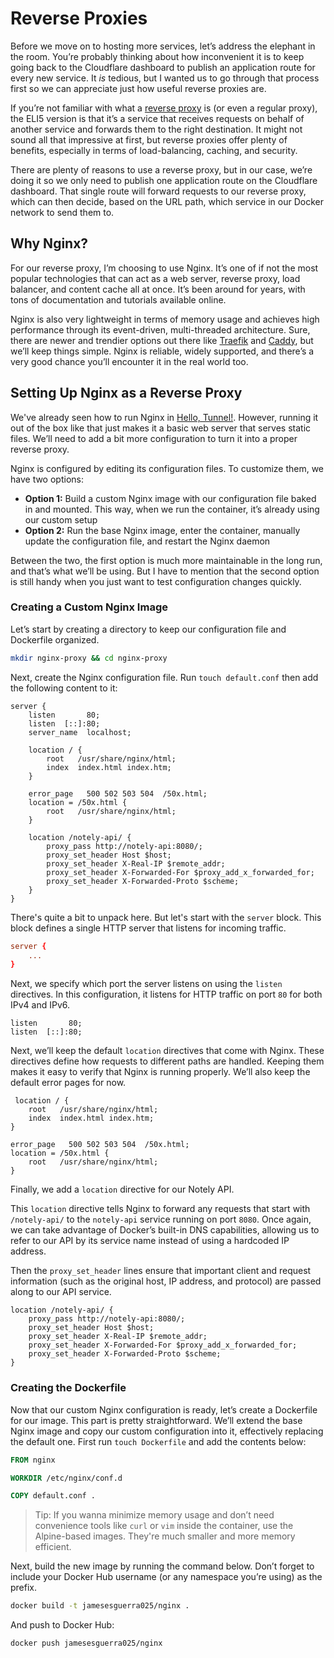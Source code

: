 # Reverse Proxies
Before we move on to hosting more services, let’s address the elephant in the room. You’re probably thinking about how inconvenient it is to keep going back to the Cloudflare dashboard to publish an application route for every new service. It *is* tedious, but I wanted us to go through that process first so we can appreciate just how useful reverse proxies are.

If you’re not familiar with what a [reverse proxy](https://www.cloudflare.com/learning/cdn/glossary/reverse-proxy/) is (or even a regular proxy), the ELI5 version is that it’s a service that receives requests on behalf of another service and forwards them to the right destination. It might not sound all that impressive at first, but reverse proxies offer plenty of benefits, especially in terms of load-balancing, caching, and security.

There are plenty of reasons to use a reverse proxy, but in our case, we’re doing it so we only need to publish one application route on the Cloudflare dashboard. That single route will forward requests to our reverse proxy, which can then decide, based on the URL path, which service in our Docker network to send them to.

## Why Nginx?
For our reverse proxy, I’m choosing to use Nginx. It’s one of if not the most popular technologies that can act as a web server, reverse proxy, load balancer, and content cache all at once. It’s been around for years, with tons of documentation and tutorials available online.

Nginx is also very lightweight in terms of memory usage and achieves high performance through its event-driven, multi-threaded architecture. Sure, there are newer and trendier options out there like [Traefik](https://traefik.io/traefik) and [Caddy](https://caddyserver.com/), but we’ll keep things simple. Nginx is reliable, widely supported, and there’s a very good chance you’ll encounter it in the real world too.

## Setting Up Nginx as a Reverse Proxy
We've already seen how to run Nginx in [Hello, Tunnel!](./hello-tunnel.md). However, running it out of the box like that just makes it a basic web server that serves static files. We’ll need to add a bit more configuration to turn it into a proper reverse proxy.

Nginx is configured by editing its configuration files. To customize them, we have two options:
- **Option 1:** Build a custom Nginx image with our configuration file baked in and mounted. This way, when we run the container, it’s already using our custom setup
- **Option 2:** Run the base Nginx image, enter the container, manually update the configuration file, and restart the Nginx daemon

Between the two, the first option is much more maintainable in the long run, and that’s what we’ll be using. But I have to mention that the second option is still handy when you just want to test configuration changes quickly.

### Creating a Custom Nginx Image
Let’s start by creating a directory to keep our configuration file and Dockerfile organized.
```sh
mkdir nginx-proxy && cd nginx-proxy
```

Next, create the Nginx configuration file. Run `touch default.conf` then add the following content to it:

```nginx
server {
    listen       80;
    listen  [::]:80;
    server_name  localhost;

    location / {
        root   /usr/share/nginx/html;
        index  index.html index.htm;
    }
    
    error_page   500 502 503 504  /50x.html;
    location = /50x.html {
        root   /usr/share/nginx/html;
    }

    location /notely-api/ {
        proxy_pass http://notely-api:8080/; 
        proxy_set_header Host $host;
        proxy_set_header X-Real-IP $remote_addr;
        proxy_set_header X-Forwarded-For $proxy_add_x_forwarded_for;
        proxy_set_header X-Forwarded-Proto $scheme;
    }
}
```

There's quite a bit to unpack here. But let's start with the `server` block. This block defines a single HTTP server that listens for incoming traffic.
```conf
server {
    ...
}
```

Next, we specify which port the server listens on using the `listen` directives. In this configuration, it listens for HTTP traffic on port `80` for both IPv4 and IPv6.
```nginx
listen       80;
listen  [::]:80;
```

Next, we’ll keep the default `location` directives that come with Nginx. These directives define how requests to different paths are handled. Keeping them makes it easy to verify that Nginx is running properly. We’ll also keep the default error pages for now.

```nginx
 location / {
    root   /usr/share/nginx/html;
    index  index.html index.htm;
}

error_page   500 502 503 504  /50x.html;
location = /50x.html {
    root   /usr/share/nginx/html;
}
```

Finally, we add a `location` directive for our Notely API. 

This `location` directive tells Nginx to forward any requests that start with `/notely-api/` to the `notely-api` service running on port `8080`. Once again, we can take advantage of Docker’s built-in DNS capabilities, allowing us to refer to our API by its service name instead of using a hardcoded IP address.

Then the `proxy_set_header` lines ensure that important client and request information (such as the original host, IP address, and protocol) are passed along to our API service.

```nginx
location /notely-api/ {
    proxy_pass http://notely-api:8080/; 
    proxy_set_header Host $host;
    proxy_set_header X-Real-IP $remote_addr;
    proxy_set_header X-Forwarded-For $proxy_add_x_forwarded_for;
    proxy_set_header X-Forwarded-Proto $scheme;
}
```

### Creating the Dockerfile
Now that our custom Nginx configuration is ready, let’s create a Dockerfile for our image. This part is pretty straightforward. We’ll extend the base Nginx image and copy our custom configuration into it, effectively replacing the default one. First run `touch Dockerfile` and add the contents below:

```dockerfile
FROM nginx

WORKDIR /etc/nginx/conf.d

COPY default.conf .
```

> Tip: If you wanna minimize memory usage and don’t need convenience tools like `curl` or `vim` inside the container, use the Alpine-based images. They're much smaller and more memory efficient.

Next, build the new image by running the command below. Don’t forget to include your Docker Hub username (or any namespace you’re using) as the prefix.
```sh
docker build -t jamesesguerra025/nginx .
```

And push to Docker Hub:
```sh
docker push jamesesguerra025/nginx
```


